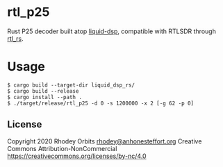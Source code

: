 # rtl_p25
Rust P25 decoder built atop [liquid-dsp](http://liquidsdr.org/), compatible with RTLSDR through [rtl_rs](https://github.com/radiowitness/rtl_rs).

# Usage
```
$ cargo build --target-dir liquid_dsp_rs/
$ cargo build --release
$ cargo install --path .
$ ./target/release/rtl_p25 -d 0 -s 1200000 -x 2 [-g 62 -p 0]
```

## License
Copyright 2020 Rhodey Orbits <rhodey@anhonesteffort.org>
Creative Commons Attribution-NonCommercial
https://creativecommons.org/licenses/by-nc/4.0

